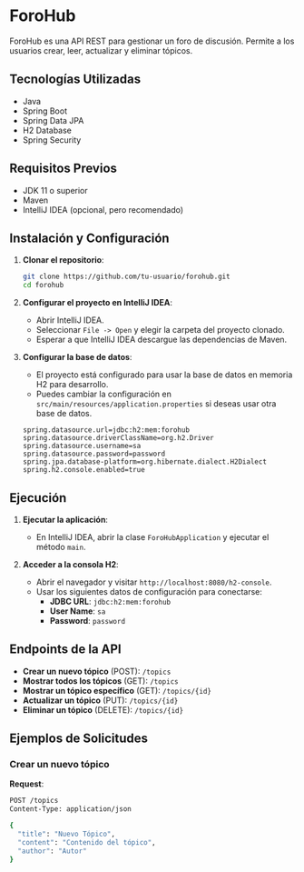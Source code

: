 # ForoHub

ForoHub es una API REST para gestionar un foro de discusión. Permite a los usuarios crear, leer, actualizar y eliminar tópicos.

## Tecnologías Utilizadas

- Java
- Spring Boot
- Spring Data JPA
- H2 Database
- Spring Security

## Requisitos Previos

- JDK 11 o superior
- Maven
- IntelliJ IDEA (opcional, pero recomendado)

## Instalación y Configuración

1. **Clonar el repositorio**:
    ```sh
    git clone https://github.com/tu-usuario/forohub.git
    cd forohub
    ```

2. **Configurar el proyecto en IntelliJ IDEA**:
    - Abrir IntelliJ IDEA.
    - Seleccionar `File -> Open` y elegir la carpeta del proyecto clonado.
    - Esperar a que IntelliJ IDEA descargue las dependencias de Maven.

3. **Configurar la base de datos**:
    - El proyecto está configurado para usar la base de datos en memoria H2 para desarrollo.
    - Puedes cambiar la configuración en `src/main/resources/application.properties` si deseas usar otra base de datos.

    ```properties
    spring.datasource.url=jdbc:h2:mem:forohub
    spring.datasource.driverClassName=org.h2.Driver
    spring.datasource.username=sa
    spring.datasource.password=password
    spring.jpa.database-platform=org.hibernate.dialect.H2Dialect
    spring.h2.console.enabled=true
    ```

## Ejecución

1. **Ejecutar la aplicación**:
    - En IntelliJ IDEA, abrir la clase `ForoHubApplication` y ejecutar el método `main`.

2. **Acceder a la consola H2**:
    - Abrir el navegador y visitar `http://localhost:8080/h2-console`.
    - Usar los siguientes datos de configuración para conectarse:
        - **JDBC URL**: `jdbc:h2:mem:forohub`
        - **User Name**: `sa`
        - **Password**: `password`

## Endpoints de la API

- **Crear un nuevo tópico** (POST): `/topics`
- **Mostrar todos los tópicos** (GET): `/topics`
- **Mostrar un tópico específico** (GET): `/topics/{id}`
- **Actualizar un tópico** (PUT): `/topics/{id}`
- **Eliminar un tópico** (DELETE): `/topics/{id}`

## Ejemplos de Solicitudes

### Crear un nuevo tópico

**Request**:
```sh
POST /topics
Content-Type: application/json

{
  "title": "Nuevo Tópico",
  "content": "Contenido del tópico",
  "author": "Autor"
}
